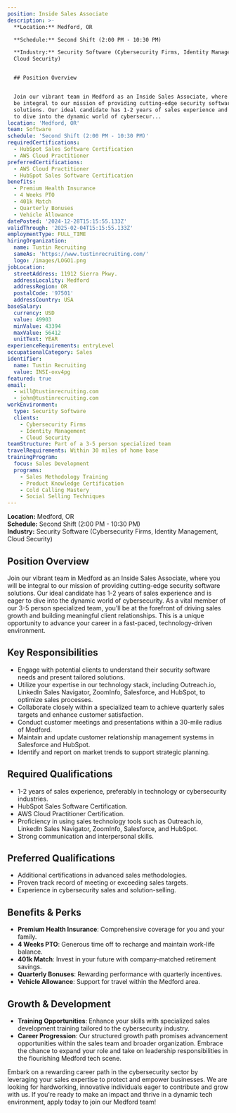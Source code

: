 ```yaml
---
position: Inside Sales Associate
description: >-
  **Location:** Medford, OR  

  **Schedule:** Second Shift (2:00 PM - 10:30 PM)  

  **Industry:** Security Software (Cybersecurity Firms, Identity Management,
  Cloud Security)  


  ## Position Overview


  Join our vibrant team in Medford as an Inside Sales Associate, where you will
  be integral to our mission of providing cutting-edge security software
  solutions. Our ideal candidate has 1-2 years of sales experience and is eager
  to dive into the dynamic world of cybersecur...
location: 'Medford, OR'
team: Software
schedule: 'Second Shift (2:00 PM - 10:30 PM)'
requiredCertifications:
  - HubSpot Sales Software Certification
  - AWS Cloud Practitioner
preferredCertifications:
  - AWS Cloud Practitioner
  - HubSpot Sales Software Certification
benefits:
  - Premium Health Insurance
  - 4 Weeks PTO
  - 401k Match
  - Quarterly Bonuses
  - Vehicle Allowance
datePosted: '2024-12-28T15:15:55.133Z'
validThrough: '2025-02-04T15:15:55.133Z'
employmentType: FULL_TIME
hiringOrganization:
  name: Tustin Recruiting
  sameAs: 'https://www.tustinrecruiting.com/'
  logo: /images/LOGO1.png
jobLocation:
  streetAddress: 11912 Sierra Pkwy.
  addressLocality: Medford
  addressRegion: OR
  postalCode: '97501'
  addressCountry: USA
baseSalary:
  currency: USD
  value: 49903
  minValue: 43394
  maxValue: 56412
  unitText: YEAR
experienceRequirements: entryLevel
occupationalCategory: Sales
identifier:
  name: Tustin Recruiting
  value: INSI-oxv4pg
featured: true
email:
  - will@tustinrecruiting.com
  - john@tustinrecruiting.com
workEnvironment:
  type: Security Software
  clients:
    - Cybersecurity Firms
    - Identity Management
    - Cloud Security
teamStructure: Part of a 3-5 person specialized team
travelRequirements: Within 30 miles of home base
trainingProgram:
  focus: Sales Development
  programs:
    - Sales Methodology Training
    - Product Knowledge Certification
    - Cold Calling Mastery
    - Social Selling Techniques
---
```



**Location:** Medford, OR  
**Schedule:** Second Shift (2:00 PM - 10:30 PM)  
**Industry:** Security Software (Cybersecurity Firms, Identity Management, Cloud Security)  

## Position Overview

Join our vibrant team in Medford as an Inside Sales Associate, where you will be integral to our mission of providing cutting-edge security software solutions. Our ideal candidate has 1-2 years of sales experience and is eager to dive into the dynamic world of cybersecurity. As a vital member of our 3-5 person specialized team, you'll be at the forefront of driving sales growth and building meaningful client relationships. This is a unique opportunity to advance your career in a fast-paced, technology-driven environment.

## Key Responsibilities

- Engage with potential clients to understand their security software needs and present tailored solutions.
- Utilize your expertise in our technology stack, including Outreach.io, LinkedIn Sales Navigator, ZoomInfo, Salesforce, and HubSpot, to optimize sales processes.
- Collaborate closely within a specialized team to achieve quarterly sales targets and enhance customer satisfaction.
- Conduct customer meetings and presentations within a 30-mile radius of Medford.
- Maintain and update customer relationship management systems in Salesforce and HubSpot.
- Identify and report on market trends to support strategic planning.

## Required Qualifications

- 1-2 years of sales experience, preferably in technology or cybersecurity industries.
- HubSpot Sales Software Certification.
- AWS Cloud Practitioner Certification.
- Proficiency in using sales technology tools such as Outreach.io, LinkedIn Sales Navigator, ZoomInfo, Salesforce, and HubSpot.
- Strong communication and interpersonal skills.

## Preferred Qualifications

- Additional certifications in advanced sales methodologies.
- Proven track record of meeting or exceeding sales targets.
- Experience in cybersecurity sales and solution-selling.

## Benefits & Perks

- **Premium Health Insurance**: Comprehensive coverage for you and your family.
- **4 Weeks PTO**: Generous time off to recharge and maintain work-life balance.
- **401k Match**: Invest in your future with company-matched retirement savings.
- **Quarterly Bonuses**: Rewarding performance with quarterly incentives.
- **Vehicle Allowance**: Support for travel within the Medford area.

## Growth & Development

- **Training Opportunities**: Enhance your skills with specialized sales development training tailored to the cybersecurity industry.
- **Career Progression**: Our structured growth path promises advancement opportunities within the sales team and broader organization. Embrace the chance to expand your role and take on leadership responsibilities in the flourishing Medford tech scene.

Embark on a rewarding career path in the cybersecurity sector by leveraging your sales expertise to protect and empower businesses. We are looking for hardworking, innovative individuals eager to contribute and grow with us. If you're ready to make an impact and thrive in a dynamic tech environment, apply today to join our Medford team!
